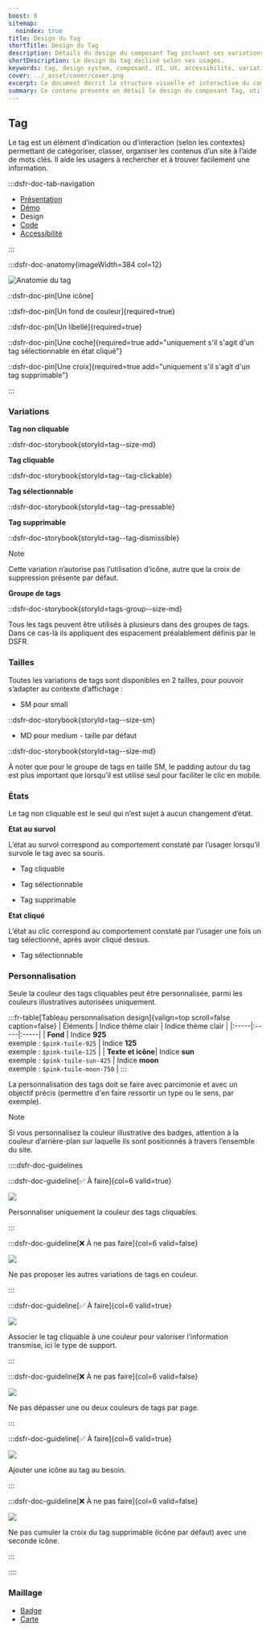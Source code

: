 ```yaml
---
boost: 0
sitemap:
  noindex: true
title: Design du Tag
shortTitle: Design du Tag
description: Détails du design du composant Tag incluant ses variations, tailles, états et options de personnalisation.
shortDescription: Le design du tag décliné selon ses usages.
keywords: tag, design system, composant, UI, UX, accessibilité, variations, états, personnalisation, DSFR
cover: ../_asset/cover/cover.png
excerpt: Ce document décrit la structure visuelle et interactive du composant Tag, ses différentes variantes, tailles, états et possibilités de personnalisation dans un design system.
summary: Ce contenu présente en détail le design du composant Tag, utilisé pour catégoriser ou filtrer des contenus. Il couvre les éléments constitutifs du tag, ses différentes variations (cliquable, sélectionnable, supprimable), les tailles disponibles, les états interactifs (survol, cliqué) et les règles de personnalisation. Ce guide s’adresse aux designers UI souhaitant intégrer le composant dans des interfaces cohérentes et accessibles, tout en respectant les standards du système de design.
---
```


## Tag

Le tag est un élément d’indication ou d’interaction (selon les contextes) permettant de catégoriser, classer, organiser les contenus d’un site à l’aide de mots clés. Il aide les usagers à rechercher et à trouver facilement une information.

:::dsfr-doc-tab-navigation

- [Présentation](../index.md)
- [Démo](../demo/index.md)
- Design
- [Code](../code/index.md)
- [Accessibilité](../accessibility/index.md)

:::

:::dsfr-doc-anatomy{imageWidth=384 col=12}

![Anatomie du tag](../_asset/anatomy/anatomy-1.png)

::dsfr-doc-pin[Une icône]

::dsfr-doc-pin[Un fond de couleur]{required=true}

::dsfr-doc-pin[Un libellé]{required=true}

::dsfr-doc-pin[Une coche]{required=true add="uniquement s'il s'agit d'un tag sélectionnable en état cliqué"}

::dsfr-doc-pin[Une croix]{required=true add="uniquement s'il s'agit d'un tag supprimable"}

:::

### Variations

**Tag non cliquable**

::dsfr-doc-storybook{storyId=tag--size-md}

**Tag cliquable**

::dsfr-doc-storybook{storyId=tag--tag-clickable}

**Tag sélectionnable**

::dsfr-doc-storybook{storyId=tag--tag-pressable}

**Tag supprimable**

::dsfr-doc-storybook{storyId=tag--tag-dismissible}

> [!NOTE]
> Cette variation n’autorise pas l’utilisation d’icône, autre que la croix de suppression présente par défaut.

**Groupe de tags**

::dsfr-doc-storybook{storyId=tags-group--size-md}

Tous les tags peuvent être utilisés à plusieurs dans des groupes de tags. Dans ce cas-là ils appliquent des espacement préalablement définis par le DSFR.

### Tailles

Toutes les variations de tags sont disponibles en 2 tailles, pour pouvoir s’adapter au contexte d’affichage :

- SM pour small

::dsfr-doc-storybook{storyId=tag--size-sm}

- MD pour medium - taille par défaut

::dsfr-doc-storybook{storyId=tag--size-md}

À noter que pour le groupe de tags en taille SM, le padding autour du tag est plus important que lorsqu’il est utilisé seul pour faciliter le clic en mobile.

### États

Le tag non cliquable est le seul qui n’est sujet à aucun changement d’état.

**Etat au survol**

L’état au survol correspond au comportement constaté par l’usager lorsqu’il survole le tag avec sa souris.

- Tag cliquable

- Tag sélectionnable

- Tag supprimable

**Etat cliqué**

L’état au clic correspond au comportement constaté par l’usager une fois un tag sélectionné, après avoir cliqué dessus.

- Tag sélectionnable

### Personnalisation

Seule la couleur des tags cliquables peut être personnalisée, parmi les couleurs illustratives autorisées uniquement.

:::fr-table[Tableau personnalisation design]{valign=top scroll=false caption=false}
|  Éléments | Indice thème clair | Indice thème clair |
|:-----|:-----|:-----|
| **Fond** | Indice **925**<br> exemple : `$pink-tuile-925` | Indice **125**<br> exemple : `$pink-tuile-125` |
| **Texte et icône**| Indice **sun**<br> exemple : `$pink-tuile-sun-425` | Indice **moon**<br> exemple : `$pink-tuile-moon-750` |
:::

La personnalisation des tags doit se faire avec parcimonie et avec un objectif précis (permettre d'en faire ressortir un type ou le sens, par exemple).

> [!NOTE]
> Si vous personnalisez la couleur illustrative des badges, attention à la couleur d’arrière-plan sur laquelle ils sont positionnés à travers l’ensemble du site.

::::dsfr-doc-guidelines

:::dsfr-doc-guideline[✅ À faire]{col=6 valid=true}

![](../_asset/custom/do-1.png)

Personnaliser uniquement la couleur des tags cliquables.

:::

:::dsfr-doc-guideline[❌ À ne pas faire]{col=6 valid=false}

![](../_asset/custom/dont-1.png)

Ne pas proposer les autres variations de tags en couleur.

:::

:::dsfr-doc-guideline[✅ À faire]{col=6 valid=true}

![](../_asset/custom/do-2.png)

Associer le tag cliquable à une couleur pour valoriser l’information transmise, ici le type de support.

:::

:::dsfr-doc-guideline[❌ À ne pas faire]{col=6 valid=false}

![](../_asset/custom/dont-2.png)

Ne pas dépasser une ou deux couleurs de tags par page.

:::

:::dsfr-doc-guideline[✅ À faire]{col=6 valid=true}

![](../_asset/custom/do-3.png)

Ajouter une icône au tag au besoin.

:::

:::dsfr-doc-guideline[❌ À ne pas faire]{col=6 valid=false}

![](../_asset/custom/dont-3.png)

Ne pas cumuler la croix du tag supprimable (icône par défaut) avec une seconde icône.

:::

::::

### Maillage

- [Badge](../../../../badge/_part/doc/index.md)
- [Carte](../../../../card/_part/doc/index.md)